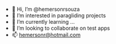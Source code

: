 - 👋 Hi, I’m @hemersonrsouza
- 👀 I’m interested in paragliding projects
- 🌱 I’m currently learning ...
- 💞️ I’m looking to collaborate on test apps
- 📫 hemersonr@hotmail.com

<!---
hemersonrsouza/hemersonrsouza is a ✨ special ✨ repository because its `README.md` (this file) appears on your GitHub profile.
You can click the Preview link to take a look at your changes.
--->
